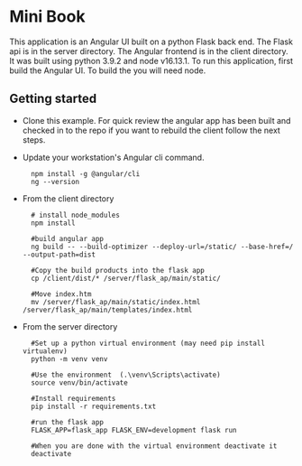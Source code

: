 Mini Book
=============================

This application is an Angular UI built on a python Flask back end.
The Flask api is in the server directory.  The Angular frontend is 
in the client directory. It was built using python 3.9.2 and node v16.13.1.
To run this application, first build the Angular UI.  To build the
you will need node.

Getting started
---------------

- Clone this example. For quick review the angular app has been built and checked in to the repo if you want to rebuild the client follow the next steps.

- Update your workstation's Angular cli command.

        npm install -g @angular/cli
        ng --version

- From the client directory

        # install node_modules
        npm install

        #build angular app
        ng build -- --build-optimizer --deploy-url=/static/ --base-href=/ --output-path=dist
        
        #Copy the build products into the flask app
        cp /client/dist/* /server/flask_ap/main/static/

        #Move index.htm
        mv /server/flask_ap/main/static/index.html /server/flask_ap/main/templates/index.html 

- From the server directory

        #Set up a python virtual environment (may need pip install virtualenv)
        python -m venv venv
        
        #Use the environment  (.\venv\Scripts\activate)
        source venv/bin/activate

        #Install requirements
        pip install -r requirements.txt

        #run the flask app
        FLASK_APP=flask_app FLASK_ENV=development flask run

        #When you are done with the virtual environment deactivate it
        deactivate
